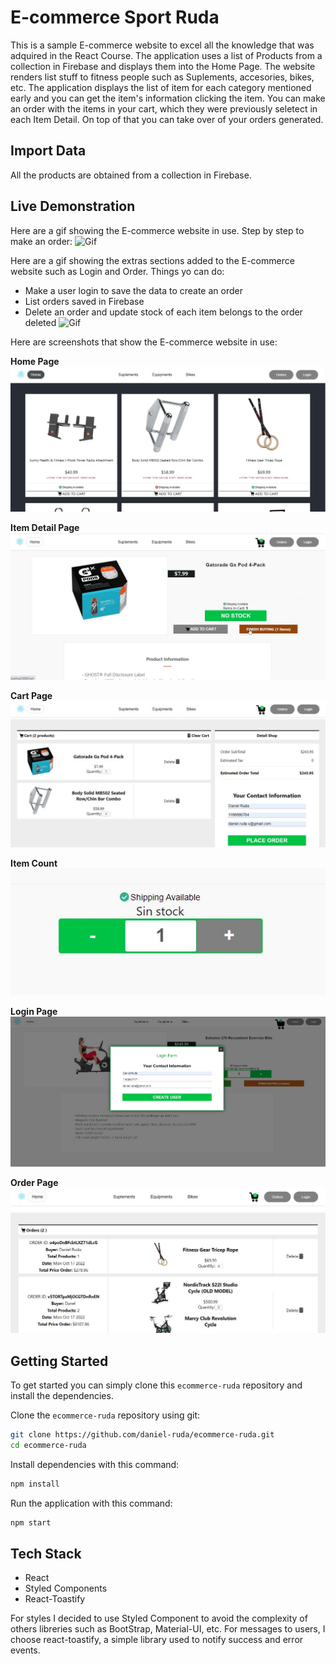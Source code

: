 # E-commerce Sport Ruda

This is a sample E-commerce website to excel all the knowledge that was adquired in the React Course. The application uses
a list of Products from a collection in Firebase and displays them into the Home Page. The website renders list stuff to fitness people such as Suplements, accesories, bikes, etc. The application displays the list of item for each category mentioned early and you can get the item's information clicking the item.
You can make an order with the items in your cart, which they were previously seletect in each Item Detail.
On top of that you can take over of your orders generated.

## Import Data

All the products are obtained from a collection in Firebase.

## Live Demonstration

Here are a gif showing the E-commerce website in use. Step by step to make an order:
![Gif](/src/assets/screenshots/ecommerceRuda.gif)

Here are a gif showing the extras sections added to the E-commerce website such as Login and Order. Things yo can do:
* Make a user login to save the data to create an order
* List orders saved in Firebase
* Delete an order and update stock of each item belongs to the order deleted
![Gif](/src/assets/screenshots/extras.gif)

Here are screenshots that show the E-commerce website in use:

**Home Page**
![Home Page](/src/assets/screenshots/itemListContainer.jpg?raw=true "Optional Title")

**Item Detail Page**
![Item Detail Page](/src/assets/screenshots/itemDetailContainer.jpg?raw=true "Optional Title")

**Cart Page**
![Cart Page](/src/assets/screenshots/cart.jpg?raw=true "Cart Page")


**Item Count**
![Item Count](/src/assets/screenshots/itemCount.jpg?raw=true  "Item Count")

**Login Page**
![Login Count](/src/assets/screenshots/login.jpg?raw=true  "Login Page")

**Order Page**
![Order Page](/src/assets/screenshots/order.jpg?raw=true "Order Page")

## Getting Started

To get started  you can simply clone this `ecommerce-ruda` repository and install the dependencies.

Clone the `ecommerce-ruda` repository using git:

```bash
git clone https://github.com/daniel-ruda/ecommerce-ruda.git
cd ecommerce-ruda
```

Install dependencies with this command:
```bash
npm install
```

Run the application with this command:
```bash
npm start
```

## Tech Stack
* React
* Styled Components
* React-Toastify

For styles I decided to use Styled Component to avoid the complexity of others libreries such as BootStrap, Material-UI, etc.
For messages to users, I choose react-toastify, a simple library used to notify success and error events.

